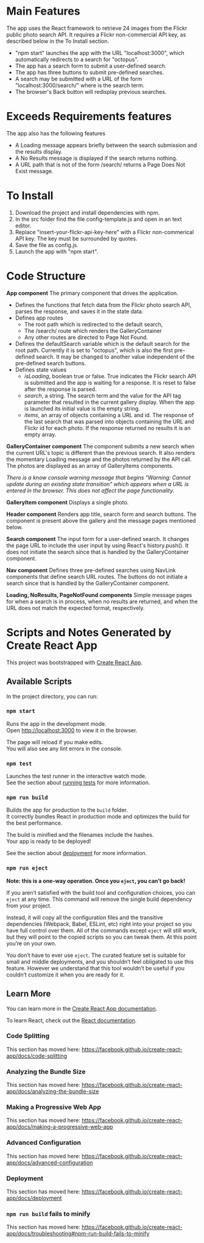 
# Main Features #

The app uses the React framework to retrieve 24 images from the Flickr public photo search API. It requires a Flickr non-commercial API key, as described below in the To Install section.
- "npm start" launches the app with the URL "localhost:3000", which automatically redirects to a search for "octopus".
- The app has a search form to submit a user-defined search.
- The app has three buttons to submit pre-defined searches.
- A search may be submitted with a URL of the form "localhost:3000/search/<topic>" where <topic> is the search term.
- The browser's Back button will redisplay previous searches.

# Exceeds Requirements features #
The app also has the following features
- A Loading message appears briefly between the search submission and the results display.
- A No Results message is displayed if the search returns nothing.
- A URL path that is not of the form /search/<topic> returns a Page Does Not Exist message.

# To Install #
1. Download the project and install dependencies with npm.
2. In the src folder find the file config-template.js and open in an text editor.
3. Replace "insert-your-flickr-api-key-here" with a Flickr non-commerical API key. The key must be surrounded by quotes.
4. Save the file as config.js.
5. Launch the app with "npm start".

# Code Structure #

**App component** The primary component that drives the application.
- Defines the functions that fetch data from the Flickr photo search API, parses the response, and saves it in the state data.
- Defines app routes
  - The root path which is redirected to the default search,
  - The /search/<topic> route which renders the GalleryContainer
  - Any other routes are directed to Page Not Found.
- Defines the defaultSearch variable which is the default search for the root path. Currently it is set to "octopus", which is also the first pre-defined search. It may be changed to another value independent of the pre-defined search buttons.
- Defines state values
  - *isLoading*, boolean true or false. True indicates the Flickr search API is submitted and the app is waiting for a response. It is reset to false after the response is parsed.
  - *search*, a string. The search term and the value for the API tag parameter that resulted in the current gallery display. When the app is launched its initial value is the empty string.
  - *items*, an array of objects containing a URL and id. The response of the last search that was parsed into objects containing the URL and Flickr id for each photo. If the response returned no results it is an empty array.   

**GalleryContainer component** The component submits a new search when the current URL's topic is different than the previous search. It also renders the momentary Loading message and the photos returned by the API call. The photos are displayed as an array of GalleryItems components.

*There is a know console warning message that begins "Warning: Cannot update during an existing state transition" which appears when a URL is entered in the browser. This does not affect the page functionality.*

**GalleryItem component** Displays a single photo.

**Header component** Renders app title, search form and search buttons. The component is present above the gallery and the message pages mentioned below.

**Search component** The input form for a user-defined search. It changes the page URL to include the user input by using React's history.push(). It does not initiate the search since that is handled by the GalleryContainer component.

**Nav component** Defines three pre-defined searches using NavLink components that define search URL routes. The buttons do not initiate a search since that is handled by the GalleryContainer component.

**Loading, NoResults, PageNotFound components** Simple message pages for when a search is in process, when no results are returned, and when the URL does not match the expected format, respectively.

# Scripts and Notes Generated by Create React App #

This project was bootstrapped with [Create React App](https://github.com/facebook/create-react-app).

## Available Scripts

In the project directory, you can run:

### `npm start`

Runs the app in the development mode.<br>
Open [http://localhost:3000](http://localhost:3000) to view it in the browser.

The page will reload if you make edits.<br>
You will also see any lint errors in the console.

### `npm test`

Launches the test runner in the interactive watch mode.<br>
See the section about [running tests](https://facebook.github.io/create-react-app/docs/running-tests) for more information.

### `npm run build`

Builds the app for production to the `build` folder.<br>
It correctly bundles React in production mode and optimizes the build for the best performance.

The build is minified and the filenames include the hashes.<br>
Your app is ready to be deployed!

See the section about [deployment](https://facebook.github.io/create-react-app/docs/deployment) for more information.

### `npm run eject`

**Note: this is a one-way operation. Once you `eject`, you can’t go back!**

If you aren’t satisfied with the build tool and configuration choices, you can `eject` at any time. This command will remove the single build dependency from your project.

Instead, it will copy all the configuration files and the transitive dependencies (Webpack, Babel, ESLint, etc) right into your project so you have full control over them. All of the commands except `eject` will still work, but they will point to the copied scripts so you can tweak them. At this point you’re on your own.

You don’t have to ever use `eject`. The curated feature set is suitable for small and middle deployments, and you shouldn’t feel obligated to use this feature. However we understand that this tool wouldn’t be useful if you couldn’t customize it when you are ready for it.

## Learn More

You can learn more in the [Create React App documentation](https://facebook.github.io/create-react-app/docs/getting-started).

To learn React, check out the [React documentation](https://reactjs.org/).

### Code Splitting

This section has moved here: https://facebook.github.io/create-react-app/docs/code-splitting

### Analyzing the Bundle Size

This section has moved here: https://facebook.github.io/create-react-app/docs/analyzing-the-bundle-size

### Making a Progressive Web App

This section has moved here: https://facebook.github.io/create-react-app/docs/making-a-progressive-web-app

### Advanced Configuration

This section has moved here: https://facebook.github.io/create-react-app/docs/advanced-configuration

### Deployment

This section has moved here: https://facebook.github.io/create-react-app/docs/deployment

### `npm run build` fails to minify

This section has moved here: https://facebook.github.io/create-react-app/docs/troubleshooting#npm-run-build-fails-to-minify
